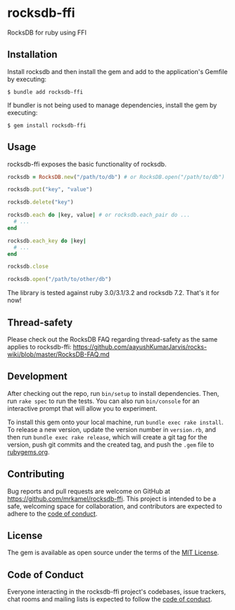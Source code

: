 # rocksdb-ffi

RocksDB for ruby using FFI

## Installation

Install rocksdb and then install the gem and add to the application's Gemfile
by executing:

```
$ bundle add rocksdb-ffi
```

If bundler is not being used to manage dependencies, install the gem by executing:

```
$ gem install rocksdb-ffi
```

## Usage

rocksdb-ffi exposes the basic functionality of rocksdb.

```ruby
rocksdb = RocksDB.new("/path/to/db") # or RocksDB.open("/path/to/db")

rocksdb.put("key", "value")

rocksdb.delete("key")

rocksdb.each do |key, value| # or rocksdb.each_pair do ...
  # ...
end

rocksdb.each_key do |key|
  # ...
end

rocksdb.close

rocksdb.open("/path/to/other/db")
```

The library is tested against ruby 3.0/3.1/3.2 and rocksdb 7.2. That's it for now!

## Thread-safety

Please check out the RocksDB FAQ regarding thread-safety as the same applies to
rocksdb-ffi: https://github.com/aayushKumarJarvis/rocks-wiki/blob/master/RocksDB-FAQ.md

## Development

After checking out the repo, run `bin/setup` to install dependencies. Then, run
`rake spec` to run the tests. You can also run `bin/console` for an interactive
prompt that will allow you to experiment.

To install this gem onto your local machine, run `bundle exec rake install`. To
release a new version, update the version number in `version.rb`, and then run
`bundle exec rake release`, which will create a git tag for the version, push
git commits and the created tag, and push the `.gem` file to
[rubygems.org](https://rubygems.org).

## Contributing

Bug reports and pull requests are welcome on GitHub at
https://github.com/mrkamel/rocksdb-ffi. This project is intended to be a
safe, welcoming space for collaboration, and contributors are expected to
adhere to the [code of
conduct](https://github.com/mrkamel/rocksdb-ffi/blob/main/CODE_OF_CONDUCT.md).

## License

The gem is available as open source under the terms of the
[MIT License](https://opensource.org/licenses/MIT).

## Code of Conduct

Everyone interacting in the rocksdb-ffi project's codebases, issue trackers,
chat rooms and mailing lists is expected to follow the
[code of conduct](https://github.com/mrkamel/rocksdb-ffi/blob/main/CODE_OF_CONDUCT.md).
